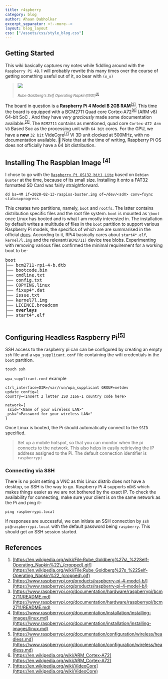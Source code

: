 ```yaml
---
title: r4spberry
category: blog
author: Ahaan Dabholkar
excerpt_separator: <!--more-->
layout: blog_layout
css: ["/assets/css/style_blog.css"]
---
```



## Getting Started
This wiki basically captures my notes while fiddling around with the `Raspberry Pi 4B`. I will probably rewrite this many times over the course of getting something useful out of it, so bear with `(ಠ_ಠ)`
<!--more-->
> ![](https://upload.wikimedia.org/wikipedia/commons/a/a9/Rube_Goldberg%27s_%22Self-Operating_Napkin%22_%28cropped%29.gif)
>
> <sub>*Rube Goldberg's Self Operating Napkin(1931)*<sup>[[1]](https://en.wikipedia.org/wiki/File:Rube_Goldberg%27s_%22Self-Operating_Napkin%22_(cropped).gif)</sup></sub>

The board in question is a <strong>Raspberry Pi 4 Model B 2GB RAM</strong><sup><a href="https://www.raspberrypi.org/products/raspberry-pi-4-model-b/" rel="nofollow">[2]</a></sup>. This time the board is equipped with a BCM2711 Quad core Cortex-A72<sup>[[6]](https://en.wikipedia.org/wiki/ARM_Cortex-A72)</sup> (ARM v8) 64-bit SoC . And they have <em>very graciously</em> made some documentation available.<sup><a href="https://www.raspberrypi.org/documentation/hardware/raspberrypi/bcm2711/README.md" rel="nofollow">[3]</a></sup>. The <code>BCM2711</code> contains as mentioned, quad core <code>Cortex-A72 Arm V8</code> Based Soc as the processing unit with <code>64 bit</code> cores. For the GPU, we have a <strong>new</strong> <code>32 bit</code> VideCore<sup>[[7]](https://en.wikipedia.org/wiki/VideoCore)</sup> VI 3D unit clocked at 500MHz, with no documentation available. 👏  Note that at the time of writing, Raspberry Pi OS does not officially have a 64 bit distribution.

## Installing The Raspbian Image <sup>[[4]](https://www.raspberrypi.org/documentation/installation/installing-images/linux.md)</sup>
I chose to go with the [`Raspberry Pi OS(32 bit) Lite`](https://www.raspberrypi.org/downloads/raspberry-pi-os/) based on `Debian Buster` at the time, because of its small size. Installing it onto a FAT32 formatted SD Card was fairly straightforward. 
```shellscript
dd bs=4M if=2020-02-13-raspios-buster.img of=/dev/<sdX> conv=fsync status=progress
```
This creates two partitions, namely, `boot` and `rootfs`. The latter contains distribution specific files and the root file system. `boot` is mounted as `\boot` once Linux has booted and is what I am mostly interested in.
The installation by default writes a multitude of files in the `boot` partition to support various Raspberry Pi models, the specifics of which  are are summarised in the official [docs](https://www.raspberrypi.org/documentation/configuration/boot_folder.md#:~:text=documentation%20%3E%20configuration%20%3E%20boot_folder-,The%20boot%20folder,%2C%20macOS%2C%20and%20Linux%20devices.).
According to it, RPi4 basically cares about `start4*.elf`, `kernel7l.img` and the relevant`(BCM2711)` device tree blobs. Experimenting with removing various files confirmed the minimal requirement for a working boot to be-
<pre>
boot
├── bcm2711-rpi-4-b.dtb
├── bootcode.bin
├── cmdline.txt
├── config.txt
├── COPYING.linux
├── fixup4*.dat
├── issue.txt
├── kernel7l.img
├── LICENCE.broadcom
├── <b>overlays</b>
├── start4*.elf

</pre>

## Configuring Headless Raspberry Pi<sup>[[5]](https://www.raspberrypi.org/documentation/configuration/wireless/headless.md)</sup>
SSH access to the raspberry pi can can be configured by creating an empty `ssh` file and a `wpa_supplicant.conf` file containing the wifi credentials in the `boot` partition. 
```
touch ssh
```
`wpa_supplicant.conf` example
```
ctrl_interface=DIR=/var/run/wpa_supplicant GROUP=netdev
update_config=1
country=<Insert 2 letter ISO 3166-1 country code here>

network={
 ssid="<Name of your wireless LAN>"
 psk="<Password for your wireless LAN>"
}
```
Once Linux is booted, the Pi should automatically connect to the `SSID` specified.
> Set up a mobile hotspot, so that you can monitor when the pi connects to the network. This also helps in easily retirieving the IP address assigned to the Pi. The default connection identifier is `raspberrypi`

### Connecting via SSH
There is no point setting a VNC as this Linux distrib does not have a desktop, so SSH is the way to go. Raspberry Pi 4 supports `mDNS` which makes things easier as we are not bothered by the exact IP. To check the availability for connecting, make sure your client is on the same network as the Pi and ping it-
```
ping raspberrypi.local
```
If responses are successful, we can initiate an SSH connection by `ssh pi@raspberrypi.local` with the default password being `raspberry`. This should get an SSH session started.

## References

1. [https://en.wikipedia.org/wiki/File:Rube_Goldberg%27s\_%22Self-Operating_Napkin%22\_(cropped).gif](https://en.wikipedia.org/wiki/File:Rube_Goldberg%27s_%22Self-Operating_Napkin%22_(cropped).gif)
2. [https://www.raspberrypi.org/products/raspberry-pi-4-model-b/](https://www.raspberrypi.org/products/raspberry-pi-4-model-b/)
3. [https://www.raspberrypi.org/documentation/hardware/raspberrypi/bcm2711/README.md](https://www.raspberrypi.org/documentation/hardware/raspberrypi/bcm2711/README.md)
4. [https://www.raspberrypi.org/documentation/installation/installing-images/linux.md](https://www.raspberrypi.org/documentation/installation/installing-images/linux.md)
5. [https://www.raspberrypi.org/documentation/configuration/wireless/headless.md](https://www.raspberrypi.org/documentation/configuration/wireless/headless.md)
6. [https://en.wikipedia.org/wiki/ARM_Cortex-A72](https://en.wikipedia.org/wiki/ARM_Cortex-A72)
7. [https://en.wikipedia.org/wiki/VideoCore](https://en.wikipedia.org/wiki/VideoCore)

